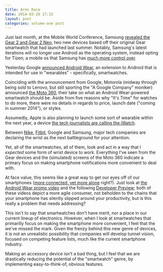 ```yaml
---
title: Arms Race
date: 2014-03-20 17:15
layout: post
categories: volume-one post
---
```


Just last month, at the Mobile World Conference, Samsung [revealed the Gear 2 and Gear 2 Neo](http://www.theverge.com/2014/2/22/5437150/samsung-drops-android-for-tizen-in-new-gear-2-smartwatches), two new devices based off their original Gear smartwatch that had launched last summer. Notably, Samsung's latest iterations will no longer use Android as the operating system, instead opting for Tizen; a mobile os that Samsung has [much more control over](http://en.wikipedia.org/wiki/Tizen). 

Yesterday Google [announced Android Wear](http://googleblog.blogspot.com/2014/03/sharing-whats-up-our-sleeve-android.html), an extension to Android that is intended for use in "wearables" - specifically, smartwatches. 

Coinciding with the announcement from Google, Motorola (midway through being sold to Lenovo, but still sporting the "A Google Company" moniker) announced [the Moto 360](http://moto360.motorola.com/), their take on what an Android Wear-powered smartwatch should be. Aside from five reasons why "It's Time" for watches to do more, there were no details in regards to price, launch date ("coming in summer 2014"), or styles. 

Assumedly, Apple is also planning to launch some sort of wearable within the next year, a device [the tech journalists are calling the iWatch](https://www.google.com/search?q=apple+iwatch).  

Between [Nike](http://www.nike.com/us/en_us/c/nikeplus-fuelband), [Fitbit](http://www.fitbit.com/flex), Google and Samsung, major tech companies are declaring the wrist as the next battleground for your attention. 

Yet, all of the smartwatches, all of them, look and act in a way that I _expected_ some form of wrist device to work. Everything I've seen from the Gear devices and the (simulated) screens of the Moto 360 indicate a primary focus on making smartphone notifications more convenient to deal with. 

At face value, this seems like a great way to get our eyes off of our smartphones ([more connected, yet more alone](http://bits.blogs.nytimes.com/2013/09/01/disruptions-more-connected-yet-more-alone/) right?). Just look at [the Android Wear promo video](http://www.youtube.com/watch?v=QrqZl2QIz0c) and the following [Developer Preview](http://www.youtube.com/watch?v=0xQ3y902DEQ); both of these videos depict a more agile consumer, not beholden to the chains that your smartphone has silently slipped around your productivity, but is this really a problem that needs addressing? 

This isn't to say that smartwatches don't have merit, nor a place in our current lineup of electronics. However, when I look at smartwatches that primarilly focus on making the smartphone more convenient, I feel that the we've missed the mark. Given the frenzy behind this new genre of devices, it is not an unrealistic possibility that companies will develop tunnel vision, focused on competing feature lists, much like the current smartphone industry. 

Making an accessory device isn't a bad thing, but I feel that we are drastically reducing the potential of the "smartwatch" genre, by implementing easy-to-think-of, obvious features.  
